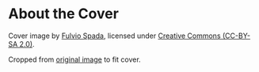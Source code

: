 # About the Cover

Cover image by [Fulvio Spada](https://www.flickr.com/photos/lfphotos/), licensed under [Creative Commons (CC-BY-SA 2.0)](https://creativecommons.org/licenses/by-sa/2.0/).

Cropped from [original image](https://www.flickr.com/photos/lfphotos/5827991330) to fit cover.
